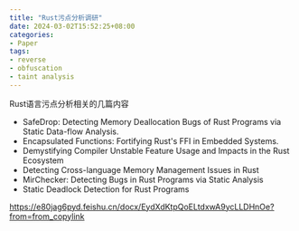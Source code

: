 ```yaml
---
title: "Rust污点分析调研"
date: 2024-03-02T15:52:25+08:00
categories:
- Paper
tags:
- reverse
- obfuscation
- taint analysis
---
```


Rust语言污点分析相关的几篇内容

+ SafeDrop: Detecting Memory Deallocation Bugs of Rust Programs via Static Data-flow Analysis.
+ Encapsulated Functions: Fortifying Rust's FFI in Embedded Systems.
+ Demystifying Compiler Unstable Feature Usage and Impacts in the Rust Ecosystem
+ Detecting Cross-language Memory Management Issues in Rust
+ MirChecker: Detecting Bugs in Rust Programs via Static Analysis
+ Static Deadlock Detection for Rust Programs

<!--more-->

https://e80jag6pyd.feishu.cn/docx/EydXdKtpQoELtdxwA9ycLLDHnOe?from=from_copylink